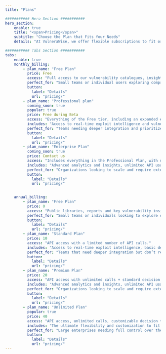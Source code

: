 ```yaml
---
title: "Plans"

########### Hero Section ###########
hero_section:
    enable: true
    title: "<span>Pricing</span>"
    subtitle: "Choose the Plan that Fits Your Needs"
    details: "At VulneraWise, we offer flexible subscriptions to fit organizations of all sizes and security requirements. Whether you're just starting out or need a fully customizable solution, we’ve got you covered."

########### Tabs Section ###########
tabs:
    enable: true
    monthly_billing:
        - plan_name: "Free Plan"
          price: Free
          access: "Full access to our vulnerability catalogues, insights, and usage of the API with a limited number of API calls."
          perfect_for: "Small teams or individual users exploring comprehensive vulnerability insights and basic API functionality."
          button: 
            label: "Details"
            url: "pricing/"
        - plan_name: "Professional plan"
          coming_soon: true
          popular: true
          price: Free during Beta
          access: "Everything of the Free tier, including an expanded # of API calls and the use of our decision tree for prioritized threat intelligence."
          includes: "Access to real-time exploit intelligence and vulnerability prioritization with up to 200.000 API calls per month"
          perfect_for: "Teams needing deeper integration and prioritized guidance on vulnerabilities most relevant to their business."
          button: 
            label: "Details"
            url: "pricing/"
        - plan_name: "Enterprise Plan"
          coming_soon: true
          price: Contact us
          access: "Includes everything in the Professional Plan, with unlimited API calls, customizable decision trees, and the option to host VulneraWise within your IT environment."
          includes: "Advanced analytics and insights, unlimited API usage, and access to customizable decision trees to create context specific algorithms for your business."
          perfect_for: "Organizations looking to scale and require extensive integration with their existing systems."
          button: 
            label: "Details"
            url: "pricing/"
       

    annual_billing:
        - plan_name: "Free Plan"
          price: 0
          access: "Public libraries, reports and key vulnerability insights."
          perfect_for: "Small teams or individuals looking to explore our knowledge base and leverage basic resources."
          button: 
            label: "Details"
            url: "pricing/"
        - plan_name: "Standard Plan"
          price: 10
          access: "API access with a limited number of API calls."
          includes: "Access to real-time exploit intelligence, basic decision-making tools."
          perfect_for: "Teams that need deeper integration but don’t require high volumes of API calls."
          button: 
            label: "Details"
            url: "pricing/"
        - plan_name: "Premium Plan"
          price: 20
          access: "API access with unlimited calls + standard decision tree for prioritization."
          includes: "Advanced analytics and insights, unlimited API usage, and access to customizable reports."
          perfect_for: "Organizations looking to scale and require extensive integration with their existing systems."
          button: 
            label: "Details"
            url: "pricing/"
        - plan_name: "Unlimited Plan"
          popular: true
          price: 40
          access: "API access, unlimited calls, customizable decision trees, and the option to host VulneraWise within your own IT environment."
          includes: "The ultimate flexibility and customization to fit your organization's unique security needs."
          perfect_for: "Large enterprises needing full control over their vulnerability prioritization and intelligence insights."
          button: 
            label: "Details"
            url: "pricing/"
---
```

